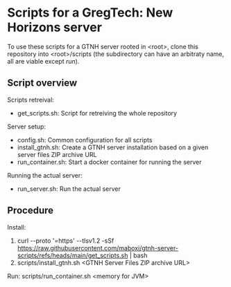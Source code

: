 # Scripts for a GregTech: New Horizons server

To use these scripts for a GTNH server rooted in \<root\>, clone this repository into \<root\>/scripts (the subdirectory can have an arbitraty name, all are viable except *run*).

## Script overview

Scripts retreival:

- get_scripts.sh: Script for retreiving the whole repository

Server setup:
- config.sh: Common configuration for all scripts
- install_gtnh.sh: Create a GTNH server installation based on a given server files ZIP archive URL
- run_container.sh: Start a docker container for running the server

Running the actual server:
- run_server.sh: Run the actual server

## Procedure

Install:
1. curl --proto '=https' --tlsv1.2 -sSf https://raw.githubusercontent.com/maboxi/gtnh-server-scripts/refs/heads/main/get_scripts.sh | bash
2. scripts/install_gtnh.sh \<GTNH Server Files ZIP archive URL\>

Run:
scripts/run_container.sh \<memory for JVM\>